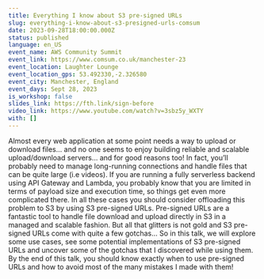 ```yaml
---
title: Everything I know about S3 pre-signed URLs
slug: everything-i-know-about-s3-presigned-urls-comsum
date: 2023-09-28T18:00:00.000Z
status: published
language: en_US
event_name: AWS Community Summit
event_link: https://www.comsum.co.uk/manchester-23
event_location: Laughter Lounge
event_location_gps: 53.492330,-2.326580
event_city: Manchester, England
event_days: Sept 28, 2023
is_workshop: false
slides_link: https://fth.link/sign-before
video_link: https://www.youtube.com/watch?v=3sbz5y_WXTY
with: []
---
```


Almost every web application at some point needs a way to upload or download files… and no one seems to enjoy building reliable and scalable upload/download servers… and for good reasons too! In fact, you’ll probably need to manage long-running connections and handle files that can be quite large (i.e videos). If you are running a fully serverless backend using API Gateway and Lambda, you probably know that you are limited in terms of payload size and execution time, so things get even more complicated there. In all these cases you should consider offloading this problem to S3 by using S3 pre-signed URLs. Pre-signed URLs are a fantastic tool to handle file download and upload directly in S3 in a managed and scalable fashion. But all that glitters is not gold and S3 pre-signed URLs come with quite a few gotchas… So in this talk, we will explore some use cases, see some potential implementations of S3 pre-signed URLs and uncover some of the gotchas that I discovered while using them. By the end of this talk, you should know exactly when to use pre-signed URLs and how to avoid most of the many mistakes I made with them!
